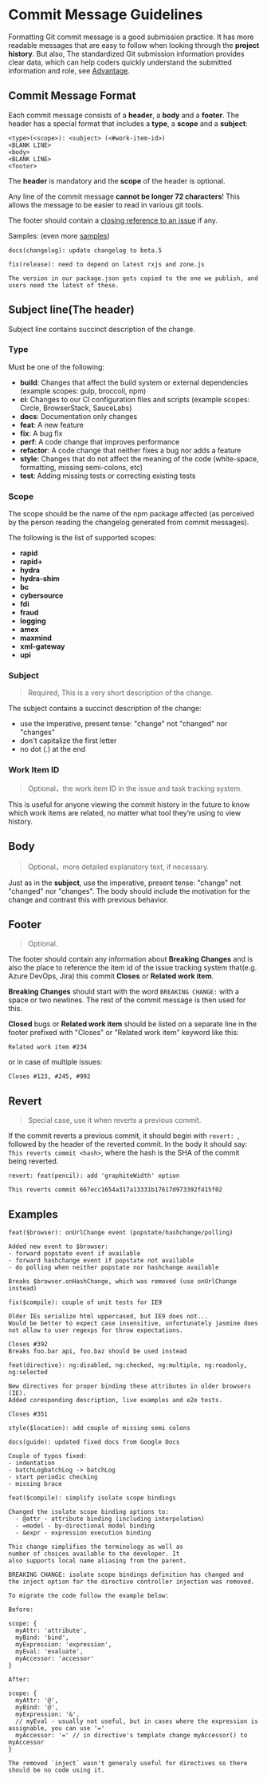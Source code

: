 # Commit Message Guidelines

Formatting Git commit message is a good submission practice. It has more readable messages that
are easy to follow when looking through the **project history**. But also, The standardized Git
submission information provides clear data, which can help coders quickly understand the submitted
information and role, see [Advantage](advantage.md).

## Commit Message Format

Each commit message consists of a **header**, a **body** and a **footer**. The header has a special
format that includes a **type**, a **scope** and a **subject**:

```wiki
<type>(<scope>): <subject> (<#work-item-id>)
<BLANK LINE>
<body>
<BLANK LINE>
<footer>
```

The **header** is mandatory and the **scope** of the header is optional.

Any line of the commit message **cannot be longer 72 characters**! This allows the message to be easier
to read in various git tools.

The footer should contain a [closing reference to an issue](https://help.github.com/articles/closing-issues-via-commit-messages/) if any.

Samples: (even more [samples](https://github.com/angular/angular/commits/master))

```wiki
docs(changelog): update changelog to beta.5
```

```wiki
fix(release): need to depend on latest rxjs and zone.js

The version in our package.json gets copied to the one we publish, and users need the latest of these.
```

## Subject line(The header)

Subject line contains succinct description of the change.

### Type

Must be one of the following:

- **build**: Changes that affect the build system or external dependencies (example scopes: gulp, broccoli, npm)
- **ci**: Changes to our CI configuration files and scripts (example scopes: Circle, BrowserStack, SauceLabs)
- **docs**: Documentation only changes
- **feat**: A new feature
- **fix**: A bug fix
- **perf**: A code change that improves performance
- **refactor**: A code change that neither fixes a bug nor adds a feature
- **style**: Changes that do not affect the meaning of the code (white-space, formatting, missing semi-colons, etc)
- **test**: Adding missing tests or correcting existing tests

### Scope

The scope should be the name of the npm package affected (as perceived by the person reading the changelog generated from commit messages).

The following is the list of supported scopes:

- **rapid**
- **rapid+**
- **hydra**
- **hydra-shim**
- **bc**
- **cybersource**
- **fdi**
- **fraud**
- **logging**
- **amex**
- **maxmind**
- **xml-gateway**
- **upi**

### Subject

> Required, This is a very short description of the change.

The subject contains a succinct description of the change:

- use the imperative, present tense: "change" not "changed" nor "changes"
- don't capitalize the first letter
- no dot (.) at the end

### Work Item ID

> Optional，the work item ID in the issue and task tracking system.

This is useful for anyone viewing the commit history in the future to know which work items are related, no matter what tool they’re using to view history.

## Body

> Optional，more detailed explanatory text, if necessary.

Just as in the **subject**, use the imperative, present tense: "change" not "changed" nor "changes".
The body should include the motivation for the change and contrast this with previous behavior.

## Footer

> Optional.

The footer should contain any information about **Breaking Changes** and is also the place to
reference the item id of the issue tracking system that(e.g. Azure DevOps, Jira) this commit **Closes** or **Related work item**.

**Breaking Changes** should start with the word `BREAKING CHANGE:` with a space or two newlines. The rest of the commit message is then used for this.

**Closed** bugs or **Related work item** should be listed on a separate line in the footer prefixed with "Closes" or "Related work item" keyword like this:

```wiki
Related work item #234
```

or in case of multiple issues:

```wiki
Closes #123, #245, #992
```

## Revert

> Special case, use it when reverts a previous commit.

If the commit reverts a previous commit, it should begin with `revert: `, followed by the header of the reverted commit. In the body it should say: `This reverts commit <hash>`, where the hash is the SHA of the commit being reverted.

```wiki
revert: feat(pencil): add 'graphiteWidth' option

This reverts commit 667ecc1654a317a13331b17617d973392f415f02
```

## Examples

```wiki
feat($browser): onUrlChange event (popstate/hashchange/polling)

Added new event to $browser:
- forward popstate event if available
- forward hashchange event if popstate not available
- do polling when neither popstate nor hashchange available

Breaks $browser.onHashChange, which was removed (use onUrlChange instead)
```

```wiki
fix($compile): couple of unit tests for IE9

Older IEs serialize html uppercased, but IE9 does not...
Would be better to expect case insensitive, unfortunately jasmine does
not allow to user regexps for throw expectations.

Closes #392
Breaks foo.bar api, foo.baz should be used instead
```

```wiki
feat(directive): ng:disabled, ng:checked, ng:multiple, ng:readonly, ng:selected

New directives for proper binding these attributes in older browsers (IE).
Added coresponding description, live examples and e2e tests.

Closes #351
```

```wiki
style($location): add couple of missing semi colons
```

```wiki
docs(guide): updated fixed docs from Google Docs

Couple of typos fixed:
- indentation
- batchLogbatchLog -> batchLog
- start periodic checking
- missing brace
```

```wiki
feat($compile): simplify isolate scope bindings

Changed the isolate scope binding options to:
  - @attr - attribute binding (including interpolation)
  - =model - by-directional model binding
  - &expr - expression execution binding

This change simplifies the terminology as well as
number of choices available to the developer. It
also supports local name aliasing from the parent.

BREAKING CHANGE: isolate scope bindings definition has changed and
the inject option for the directive controller injection was removed.

To migrate the code follow the example below:

Before:

scope: {
  myAttr: 'attribute',
  myBind: 'bind',
  myExpression: 'expression',
  myEval: 'evaluate',
  myAccessor: 'accessor'
}

After:

scope: {
  myAttr: '@',
  myBind: '@',
  myExpression: '&',
  // myEval - usually not useful, but in cases where the expression is assignable, you can use '='
  myAccessor: '=' // in directive's template change myAccessor() to myAccessor
}

The removed `inject` wasn't generaly useful for directives so there should be no code using it.
```

